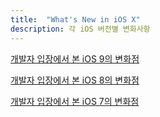 ```yaml
---
title:  "What's New in iOS X"
description: 각 iOS 버전별 변화사항
---
```


[개발자 입장에서 본 iOS 9의 변화점] 


[개발자 입장에서 본 iOS 8의 변화점] 


[개발자 입장에서 본 iOS 7의 변화점] 


[개발자 입장에서 본 iOS 9의 변화점]: http://www.shako.net/blog/whats-new-in-ios-9/
[개발자 입장에서 본 iOS 8의 변화점]: http://www.shako.net/blog/454/
[개발자 입장에서 본 iOS 7의 변화점]: http://www.shako.net/blog/290/